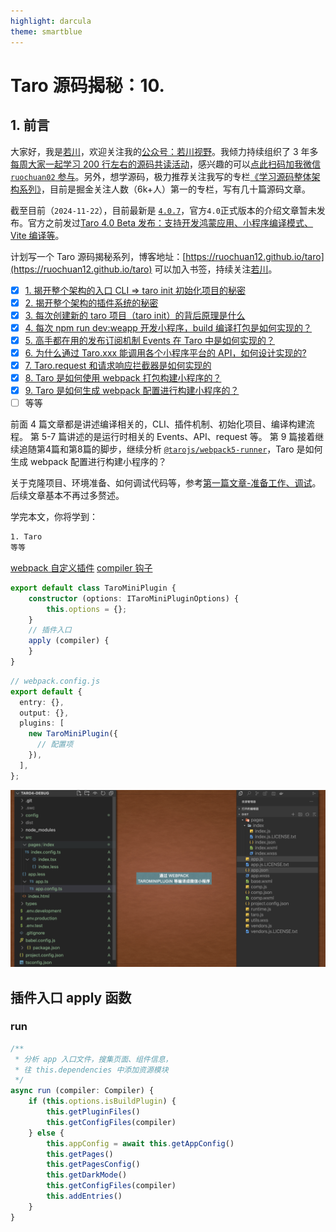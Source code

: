 ```yaml
---
highlight: darcula
theme: smartblue
---
```


# Taro 源码揭秘：10.

## 1. 前言

大家好，我是[若川](https://ruochuan12.github.io)，欢迎关注我的[公众号：若川视野](https://mp.weixin.qq.com/s/MacNfeTPODNMLLFdzrULow)。我倾力持续组织了 3 年多[每周大家一起学习 200 行左右的源码共读活动](https://juejin.cn/post/7079706017579139102)，感兴趣的可以[点此扫码加我微信 `ruochuan02` 参与](https://juejin.cn/pin/7217386885793595453)。另外，想学源码，极力推荐关注我写的专栏[《学习源码整体架构系列》](https://juejin.cn/column/6960551178908205093)，目前是掘金关注人数（6k+人）第一的专栏，写有几十篇源码文章。

截至目前（`2024-11-22`），目前最新是 [`4.0.7`](https://github.com/NervJS/taro/releases/tag/v4.0.7)，官方`4.0`正式版本的介绍文章暂未发布。官方之前发过[Taro 4.0 Beta 发布：支持开发鸿蒙应用、小程序编译模式、Vite 编译等](https://juejin.cn/post/7330792655125463067)。

计划写一个 Taro 源码揭秘系列，博客地址：[https://ruochuan12.github.io/taro](https://ruochuan12.github.io/taro) 可以加入书签，持续关注[若川](https://juejin.cn/user/1415826704971918)。

-   [x] [1. 揭开整个架构的入口 CLI => taro init 初始化项目的秘密](https://juejin.cn/post/7378363694939783178)
-   [x] [2. 揭开整个架构的插件系统的秘密](https://juejin.cn/post/7380195796208205824)
-   [x] [3. 每次创建新的 taro 项目（taro init）的背后原理是什么](https://juejin.cn/post/7390335741586931738)
-   [x] [4. 每次 npm run dev:weapp 开发小程序，build 编译打包是如何实现的？](https://juejin.cn/post/7403193330271682612)
-   [x] [5. 高手都在用的发布订阅机制 Events 在 Taro 中是如何实现的？](https://juejin.cn/post/7403915119448915977)
-   [x] [6. 为什么通过 Taro.xxx 能调用各个小程序平台的 API，如何设计实现的?](https://juejin.cn/post/7407648740926291968)
-   [x] [7. Taro.request 和请求响应拦截器是如何实现的](https://juejin.cn/post/7415911762128797696)
-   [x] [8. Taro 是如何使用 webpack 打包构建小程序的？](https://juejin.cn/post/7434175547784020031)
-   [x] [9. Taro 是如何生成 webpack 配置进行构建小程序的？](https://juejin.cn/post/7439743635161710604)
-   [ ] 等等

前面 4 篇文章都是讲述编译相关的，CLI、插件机制、初始化项目、编译构建流程。
第 5-7 篇讲述的是运行时相关的 Events、API、request 等。
第 9 篇接着继续追随第4篇和第8篇的脚步，继续分析 [`@tarojs/webpack5-runner`](https://github.com/NervJS/taro/tree/main/packages/taro-webpack5-runner)，Taro 是如何生成 webpack 配置进行构建小程序的？

关于克隆项目、环境准备、如何调试代码等，参考[第一篇文章-准备工作、调试](https://juejin.cn/post/7378363694939783178#heading-1)。后续文章基本不再过多赘述。

学完本文，你将学到：

```bash
1. Taro
等等
```

[webpack 自定义插件](https://webpack.docschina.org/contribute/writing-a-plugin/)
[compiler 钩子](https://webpack.docschina.org/api/compiler-hooks/)

```ts
export default class TaroMiniPlugin {
	constructor (options: ITaroMiniPluginOptions) {
		this.options = {};
	}
	// 插件入口
	apply (compiler) {
	}
}
```

```ts
// webpack.config.js
export default {
  entry: {},
  output: {},
  plugins: [
    new TaroMiniPlugin({
      // 配置项
	}),
  ],
};
```

![taro-webpack](./images/taro-webpack.png)

## 插件入口 apply 函数

###

### run

```ts
/**
 * 分析 app 入口文件，搜集页面、组件信息，
 * 往 this.dependencies 中添加资源模块
 */
async run (compiler: Compiler) {
	if (this.options.isBuildPlugin) {
		this.getPluginFiles()
		this.getConfigFiles(compiler)
	} else {
		this.appConfig = await this.getAppConfig()
		this.getPages()
		this.getPagesConfig()
		this.getDarkMode()
		this.getConfigFiles(compiler)
		this.addEntries()
	}
}
```
